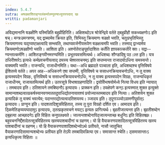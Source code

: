 ```yaml
---
index: 5.4.7
sutra: अषडक्षाशितङ्ग्वलंकर्मालम्पुरुषाध्युत्तरपदात्‌ खः
vritti: padamanjari
---
```


 अविद्यमानानि षडक्षीणि यस्मिन्निति बहुव्रीहिरिति। अक्षिशब्दोऽत्र श्रोत्रेन्द्रिये वर्तते ठ्बहुव्रीहौ सकथ्यक्षणोःऽ इति षच्। मन्त्रःउमन्त्रणम्, यद् द्वाब्यामेव क्रियत इति, त्रिभिस्तु क्रियमाणः षडक्षो भवति, चतुःप्रभृतिभिस्तु क्रियमाणस्य यद्यप्यष्टाक्षत्वादि सम्भवति, तथाप्यवर्जनीयरूपेण षडक्षत्वमपि भवति। तस्माद् द्वाभ्यामेव क्रियमाणोऽषडक्षीणो भवति। आशिता इति। अश्नोतेराङ्पूर्वादाशितः कर्तेति ज्ञापकात्कर्तरि क्तः। यद्वा--ण्यन्तात्कर्मणि। आशितङ्गवीनमरण्यमिति। प्रभूतयवसमित्यर्थः। अधिशब्दः शौण्डादिषु पठ।ल्त इति। यत्र ठधिरीश्वरेऽ इत्यधेः कर्मप्रवचनीयत्वाद् ठ्यस्य चेश्वरवचनम्ऽ इति सप्तम्यन्ता राजादयोऽधिना समस्यन्ते। वाक्यमपि भवति। राजन्यधि, राजाधीनमिति। यथा--अधि ब्रह्मदते पञ्चाला इति, अधिशब्दश्च वृत्तिविषये ईशितव्ये वर्तते। अपर आह--अधिकरणे एषा सप्तमी, वृत्तिविषये च ससाधनक्रियावचनोऽधिः, न तु वाक्य इत्यस्वपदेन विग्रहः, वृत्तिविषये च ससाधनक्रियावचनोऽधिः, न तु वाक्य इत्यस्वपदेन विग्रहः, राजन्यधिकृतं राजाधीनम्, राजायतमित्यर्थ इति। उतरसूत्रे विभाषाग्रहणादिति। द्वयोर्विभाषयोर्मध्ये नित्या विधय इति न्यायात् । तमबादय इति। ठतिशायने तमबिष्ठनौऽ इत्यादयः। प्राक्कन इति। ठवक्षेपणे कन्ऽ इत्यस्मात् शुक्ल इत्युक्ते सामान्यशब्दत्वात्प्रकर्षस्यानवगमाततदुपाधिद्योतनायावश्यं प्रयोज्यास्तमबादय इति नित्याः। अतिशयेन शुक्ल इत्यादिकं तु वाक्यं भवत्येव; पदान्तरद्योत्यत्वादतिशयस्य। ञ्जादय इति। ठ्पूगाञ्ञ्योऽग्रामणीपूर्वात्ऽ इत्यादयः। प्राग्वुन इति। पादशतादिशूत्रविहितात्, तस्य तु पुरा विग्रहो दर्शित एव। आमादय इति। ठ्किमेतिङ्व्ययघादामुऽ इत्यादयः, ठ्तत्प्रकृतवचने मयट्ऽ इत्यतः प्रागित्यर्थः। बृहतीजात्यन्ता इति। बृहतीशब्देन ठ्बृहत्या आच्छादनेऽ इति विहितः कनुपलक्ष्यते। जात्यन्तशब्देनापिठ्जात्यन्ताच्छ बधुनिऽ इति विहितश्च्छः। बहुवचननिर्द्देशादेतत्सूत्रविहितस्य खस्यपाशबादीनां च ग्रहणम्। यो हि वैयाकरणपाशादितत्सूत्रविहितस्य खस्य पाशबादीनां च ग्रहणम्। यो हि वैयाकरणपाशादिशब्देभ्योऽर्थः प्रतीयते, नासौ जातुचित् वैयाकरणादिसामान्यशब्देभ्यः प्रतीयत इति तेऽपि तमबादिवन्नित्या एव। समासान्त श्चेति। ठ्समासान्ताःऽ इत्यधिकृत्य विहिताः ॥